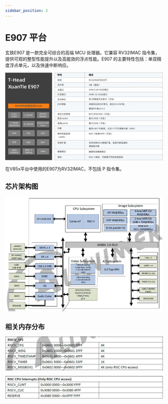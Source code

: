 ```yaml
---
sidebar_position: 2
---
```

# E907 平台

玄铁E907 是一款完全可综合的高端 MCU 处理器。它兼容 RV32IMAC 指令集，提供可观的整型性能提升以及高能效的浮点性能。E907 的主要特性包括：单双精度浮点单元，以及快速中断响应。

![img](assets/post/README/E907特性.jpg)

在V85x平台中使用的E907为RV32IMAC，不包括 P 指令集。

## 芯片架构图

![image-20230215122305111](assets/post/README/image-20230215122305111.png)

## 相关内存分布

![image-20230215122626778](assets/post/README/image-20230215122626778.png)

![image-20230215122648192](assets/post/README/image-20230215122648192.png)
